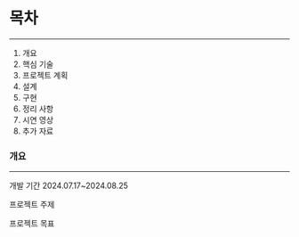 # 목차
---
1. 개요
2. 핵심 기술
3. 프로젝트 계획
4. 설계
5. 구현
6. 정리 사항
7. 시연 영상
8. 추가 자료


### 개요
---
개발 기간
2024.07.17~2024.08.25

프로젝트 주제

프로젝트 목표 
